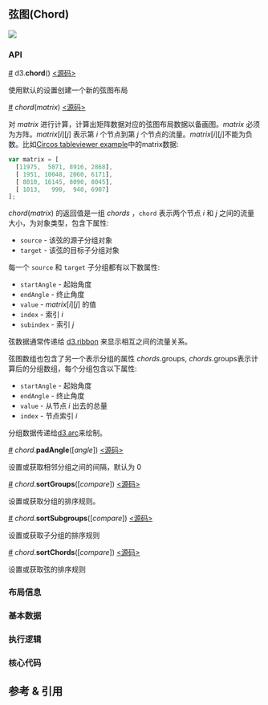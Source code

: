 ## 弦图(Chord)

![](https://img.sz-p.cn/d3Layout-chord.png)

### API

[#](https://d3js.org.cn/document/d3-chord/#chord) d3.**chord**() [<源码>](https://github.com/d3/d3-chord/blob/master/src/chord.js)

使用默认的设置创建一个新的弦图布局

[#](https://d3js.org.cn/document/d3-chord/#_chord) *chord*(*matrix*) [<源码>](https://github.com/d3/d3-chord/blob/master/src/chord.js#L19)

对 *matrix* 进行计算，计算出矩阵数据对应的弦图布局数据以备画图。*matrix* 必须为方阵。*matrix*[*i*][*j*] 表示第 *i* 个节点到第 *j* 个节点的流量。*matrix*[*i*][*j*]不能为负数。比如[Circos tableviewer example](http://mkweb.bcgsc.ca/circos/guide/tables/)中的matrix数据:

```js
var matrix = [
  [11975,  5871, 8916, 2868],
  [ 1951, 10048, 2060, 6171],
  [ 8010, 16145, 8090, 8045],
  [ 1013,   990,  940, 6907]
];
```

*chord*(*matrix*) 的返回值是一组 *chords* ，`chord` 表示两个节点 *i* 和 *j* 之间的流量大小，为对象类型，包含下属性:

- `source` - 该弦的源子分组对象
- `target` - 该弦的目标子分组对象

每一个 `source` 和 `target` 子分组都有以下数属性:

- `startAngle` - 起始角度
- `endAngle` - 终止角度
- `value` - *matrix*[*i*][*j*] 的值
- `index` - 索引 *i*
- `subindex` - 索引 *j*

弦数据通常传递给 [d3.ribbon](https://d3js.org.cn/document/d3-chord/#ribbon) 来显示相互之间的流量关系。

弦图数组也包含了另一个表示分组的属性 *chords*.groups, *chords*.groups表示计算后的分组数组，每个分组包含以下属性:

- `startAngle` - 起始角度
- `endAngle` - 终止角度
- `value` - 从节点 *i* 出去的总量
- `index` - 节点索引 *i*

分组数据传递给[d3.arc](https://github.com/xswei/d3js_doc/blob/master/API_Reference/d3-path/README.md#path_arc)来绘制。

[#](https://d3js.org.cn/document/d3-chord/#chord_padAngle) *chord*.**padAngle**([*angle*]) [<源码>](https://github.com/d3/d3-chord/blob/master/src/chord.js#L104)

设置或获取相邻分组之间的间隔，默认为 0

[#](https://d3js.org.cn/document/d3-chord/#chord_sortGroups) *chord*.**sortGroups**([*compare*]) [<源码>](https://github.com/d3/d3-chord/blob/master/src/chord.js#L108)

设置或获取分组的排序规则。

[#](https://d3js.org.cn/document/d3-chord/#chord_sortSubgroups) *chord*.**sortSubgroups**([*compare*]) [<源码>](https://github.com/d3/d3-chord/blob/master/src/chord.js#L112)

设置或获取子分组的排序规则

[#](https://d3js.org.cn/document/d3-chord/#chord_sortChords) *chord*.**sortChords**([*compare*]) [<源码>](https://github.com/d3/d3-chord/blob/master/src/chord.js#L116)

设置或获取弦的排序规则

### 布局信息
### 基本数据
### 执行逻辑
### 核心代码

## 参考 & 引用